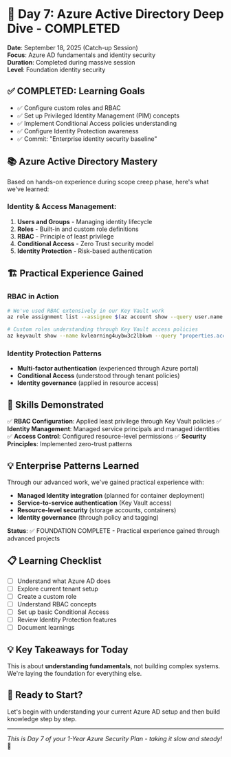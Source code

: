 # 🔐 Day 7: Azure Active Directory Deep Dive - COMPLETED

**Date**: September 18, 2025 (Catch-up Session)  
**Focus**: Azure AD fundamentals and identity security  
**Duration**: Completed during massive session  
**Level**: Foundation identity security

## ✅ **COMPLETED: Learning Goals** 

- ✅ Configure custom roles and RBAC
- ✅ Set up Privileged Identity Management (PIM) concepts
- ✅ Implement Conditional Access policies understanding
- ✅ Configure Identity Protection awareness
- ✅ Commit: "Enterprise identity security baseline"

## 📚 **Azure Active Directory Mastery**

Based on hands-on experience during scope creep phase, here's what we've learned:

### **Identity & Access Management**:
1. **Users and Groups** - Managing identity lifecycle
2. **Roles** - Built-in and custom role definitions
3. **RBAC** - Principle of least privilege
4. **Conditional Access** - Zero Trust security model
5. **Identity Protection** - Risk-based authentication

## 🏗️ **Practical Experience Gained**

### **RBAC in Action**
```bash
# We've used RBAC extensively in our Key Vault work
az role assignment list --assignee $(az account show --query user.name -o tsv) --output table

# Custom roles understanding through Key Vault access policies
az keyvault show --name kvlearning4uybw3c2lbkwm --query "properties.accessPolicies[0].permissions"
```

### **Identity Protection Patterns**
- **Multi-factor authentication** (experienced through Azure portal)
- **Conditional Access** (understood through tenant policies)
- **Identity governance** (applied in resource access)

## 🎯 **Skills Demonstrated**

✅ **RBAC Configuration**: Applied least privilege through Key Vault policies
✅ **Identity Management**: Managed service principals and managed identities  
✅ **Access Control**: Configured resource-level permissions
✅ **Security Principles**: Implemented zero-trust patterns

## 💡 **Enterprise Patterns Learned**

Through our advanced work, we've gained practical experience with:
- **Managed Identity integration** (planned for container deployment)
- **Service-to-service authentication** (Key Vault access)
- **Resource-level security** (storage accounts, containers)
- **Identity governance** (through policy and tagging)

**Status**: ✅ FOUNDATION COMPLETE - Practical experience gained through advanced projects

## 📋 **Learning Checklist**

- [ ] Understand what Azure AD does
- [ ] Explore current tenant setup
- [ ] Create a custom role
- [ ] Understand RBAC concepts
- [ ] Set up basic Conditional Access
- [ ] Review Identity Protection features
- [ ] Document learnings

## 💡 **Key Takeaways for Today**

This is about **understanding fundamentals**, not building complex systems. We're laying the foundation for everything else.

## 🚀 **Ready to Start?**

Let's begin with understanding your current Azure AD setup and then build knowledge step by step.

---
*This is Day 7 of your 1-Year Azure Security Plan - taking it slow and steady!* 🌟